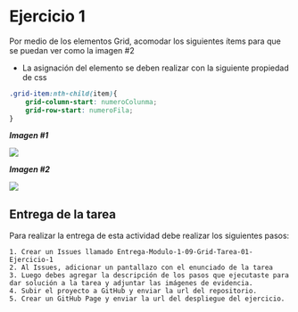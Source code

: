 # Ejercicio 1

Por medio de los elementos Grid, acomodar los siguientes ítems para que se puedan ver como la imagen #2
- La asignación del elemento se deben realizar con la siguiente propiedad de css
```css
.grid-item:nth-child(item){
    grid-column-start: numeroColunma;
    grid-row-start: numeroFila;
}
```
***Imagen #1***

![](https://storage.googleapis.com/academia-geek-general-bucket/modulo-1/modulo_1_img_38.png)

***Imagen #2***

![](https://storage.googleapis.com/academia-geek-general-bucket/modulo-1/modulo_1_img_39.png)

## Entrega de la tarea

Para realizar la entrega de esta actividad debe realizar los siguientes pasos:

    1. Crear un Issues llamado Entrega-Modulo-1-09-Grid-Tarea-01-Ejercicio-1 
    2. Al Issues, adicionar un pantallazo con el enunciado de la tarea
    3. Luego debes agregar la descripción de los pasos que ejecutaste para dar solución a la tarea y adjuntar las imágenes de evidencia.
    4. Subir el proyecto a GitHub y enviar la url del repositorio.
    5. Crear un GitHub Page y enviar la url del despliegue del ejercicio.
